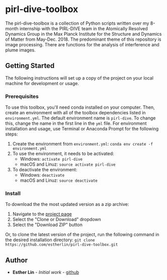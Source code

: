 # pirl-dive-toolbox
The pirl-dive-toolbox is a collection of Python scripts written over my 8-month internship with the PIRL-DIVE team in the Atomically Resolved Dynamics Group in the Max Planck Institute for the Structure and Dynamics of Matter from May-Dec. 2018. The predominant theme of this repository is image processing. There are functions for the analysis of interference and plume images. 

## Getting Started
The following instructions will set up a copy of the project on your local machine for development or usage. 

### Prerequisites
To use this toolbox, you'll need conda installed on your computer. Then, create an environment with all of the toolbox dependencies listed in `environment.yml`. The default environment name is `pirl-dive`. To change this, change the name in the first line in the `yml` file. For environment installation and usage, use Terminal or Anaconda Prompt for the following steps:
1. Create the environment from `environment.yml`: ```conda env create -f environment.yml```
2. To use the environment, it needs to be activated: 
    - Windows: `activate pirl-dive`
    - macOS and Linuz: `source activate pirl-dive`
3. To deactivate the environment:
    - Windows: `deactivate`
    - macOS and Linuz: `source deactivate`

### Install
To download the the most updated version as a zip archive:
1. Navigate to the [project page](https://github.com/estherlin/pirl-dive-toolbox)
2. Select the "Clone or Download" dropdown
3. Select the "Download ZIP" button

Or, to clone the latest version of the project, run the following command in the desired installation directory:
```git clone https://github.com/estherlin/pirl-dive-toolbox.git```

## Author
- **Esther Lin** - *Initial work* -  [github](https://github.com/estherlin)
